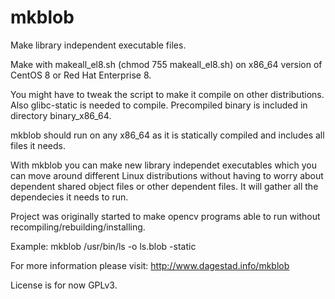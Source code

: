 # mkblob
Make library independent executable files.

Make with makeall_el8.sh (chmod 755 makeall_el8.sh) on x86_64 version of CentOS 8 or Red Hat Enterprise 8. 

You might have to tweak the script to make it compile on other distributions.
Also glibc-static is needed to compile. 
Precompiled binary is included in directory binary_x86_64.

mkblob should run on any x86_64 as it is statically compiled
and includes all files it needs.

With mkblob you can make new library independet executables which you can move
around different Linux distributions without having to worry about dependent 
shared object files or other dependent files. It will gather all the dependecies 
it needs to run.

Project was originally started to make opencv programs able to run without recompiling/rebuilding/installing.

Example: mkblob /usr/bin/ls -o ls.blob -static

For more information please visit: <a href=http://www.dagestad.info/mkblob>http://www.dagestad.info/mkblob</a> 

License is for now GPLv3.
